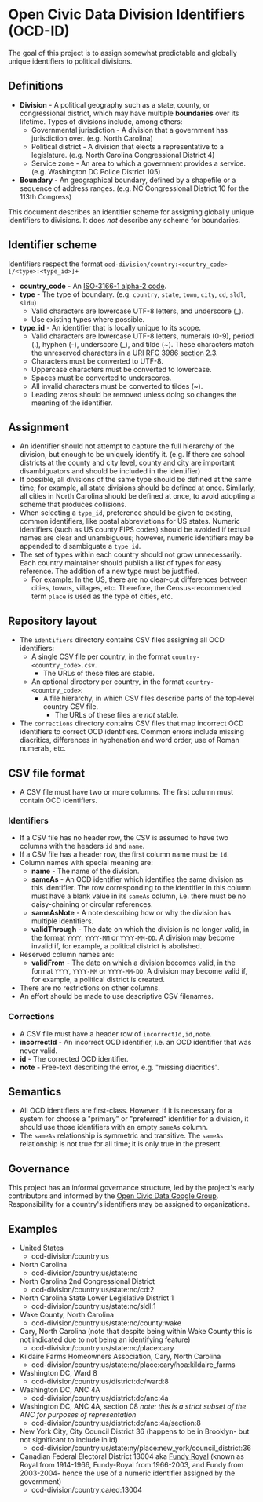 # Open Civic Data Division Identifiers (OCD-ID)

The goal of this project is to assign somewhat predictable and globally unique identifiers to political divisions.

## Definitions

* **Division** - A political geography such as a state, county, or congressional district, which may have multiple **boundaries** over its lifetime.  Types of divisions include, among others:
   * Governmental jurisdiction - A division that a government has jurisdiction over.  (e.g. North Carolina)
   * Political district - A division that elects a representative to a legislature.  (e.g. North Carolina Congressional District 4)
   * Service zone - An area to which a government provides a service.  (e.g. Washington DC Police District 105)
* **Boundary** - An geographical boundary, defined by a shapefile or a sequence of address ranges.  (e.g. NC Congressional District 10 for the 113th Congress)

This document describes an identifier scheme for assigning globally unique identifiers to divisions.  It does *not* describe any scheme for boundaries.

## Identifier scheme

Identifiers respect the format `ocd-division/country:<country_code>[/<type>:<type_id>]+`

* **country_code** - An [ISO-3166-1 alpha-2 code](http://en.wikipedia.org/wiki/ISO_3166-1_alpha-2).
* **type** - The type of boundary.  (e.g. `country`, `state`, `town`, `city`, `cd`, `sldl`, `sldu`)
  * Valid characters are lowercase UTF-8 letters, and underscore (\_).
  * Use existing types where possible.
* **type_id** - An identifier that is locally unique to its scope.
  * Valid characters are lowercase UTF-8 letters, numerals (0-9), period (.), hyphen (-), underscore (\_), and tilde (~).  These characters match the unreserved characters in a URI [RFC 3986 section 2.3](http://www.rfc-editor.org/rfc/rfc3986.txt).
  * Characters must be converted to UTF-8.
  * Uppercase characters must be converted to lowercase.
  * Spaces must be converted to underscores.
  * All invalid characters must be converted to tildes (~).
  * Leading zeros should be removed unless doing so changes the meaning of the identifier.

## Assignment

* An identifier should not attempt to capture the full hierarchy of the division, but enough to be uniquely identify it.  (e.g. If there are school districts at the county and city level, county and city are important disambiguators and should be included in the identifier)
* If possible, all divisions of the same type should be defined at the same time; for example, all state divisions should be defined at once.  Similarly, all cities in North Carolina should be defined at once, to avoid adopting a scheme that produces collisions.
* When selecting a `type_id`, preference should be given to existing, common identifiers, like postal abbreviations for US states.  Numeric identifiers (such as US county FIPS codes) should be avoided if textual names are clear and unambiguous; however, numeric identifiers may be appended to disambiguate a `type_id`.
* The set of types within each country should not grow unnecessarily.  Each country maintainer should publish a list of types for easy reference.  The addition of a new type must be justified.
    * For example: In the US, there are no clear-cut differences between cities, towns, villages, etc. Therefore, the Census-recommended term `place` is used as the type of cities, etc.

## Repository layout

* The `identifiers` directory contains CSV files assigning all OCD identifiers:
  * A single CSV file per country, in the format `country-<country_code>.csv`.
    * The URLs of these files are stable.
  * An optional directory per country, in the format `country-<country_code>`:
    * A file hierarchy, in which CSV files describe parts of the top-level country CSV file.
      * The URLs of these files are *not* stable.
* The `corrections` directory contains CSV files that map incorrect OCD identifiers to correct OCD identifiers.  Common errors include missing diacritics, differences in hyphenation and word order, use of Roman numerals, etc.

## CSV file format

* A CSV file must have two or more columns.  The first column must contain OCD identifiers.

### Identifiers

* If a CSV file has no header row, the CSV is assumed to have two columns with the headers `id` and `name`.
* If a CSV file has a header row, the first column name must be `id`.
* Column names with special meaning are:
  * **name** - The name of the division.
  * **sameAs** - An OCD identifier which identifies the same division as this identifier.  The row corresponding to the identifier in this column must have a blank value in its `sameAs` column, i.e. there must be no daisy-chaining or circular references.
  * **sameAsNote** - A note describing how or why the division has multiple identifiers.
  * **validThrough** - The date on which the division is no longer valid, in the format `YYYY`, `YYYY-MM` or `YYYY-MM-DD`.  A division may become invalid if, for example, a political district is abolished.
* Reserved column names are:
  * **validFrom** - The date on which a division becomes valid, in the format `YYYY`, `YYYY-MM` or `YYYY-MM-DD`.  A division may become valid if, for example, a political district is created.
* There are no restrictions on other columns.
* An effort should be made to use descriptive CSV filenames.

### Corrections

* A CSV file must have a header row of `incorrectId,id,note`.
* **incorrectId** - An incorrect OCD identifier, i.e. an OCD identifier that was never valid.
* **id** - The corrected OCD identifier.
* **note** - Free-text describing the error, e.g. "missing diacritics".

## Semantics

* All OCD identifiers are first-class.  However, if it is necessary for a system for choose a "primary" or "preferred" identifier for a division, it should use those identifiers with an empty `sameAs` column.
* The `sameAs` relationship is symmetric and transitive.  The `sameAs` relationship is not true for all time; it is only true in the present.

## Governance

This project has an informal governance structure, led by the project's early contributors and informed by the [Open Civic Data Google Group](https://groups.google.com/forum/#!forum/open-civic-data).  Responsibility for a country's identifiers may be assigned to organizations.

## Examples

* United States
  * ocd-division/country:us
* North Carolina
  * ocd-division/country:us/state:nc
* North Carolina 2nd Congressional District
  * ocd-division/country:us/state:nc/cd:2
* North Carolina State Lower Legislative District 1
  * ocd-division/country:us/state:nc/sldl:1
* Wake County, North Carolina
  * ocd-division/country:us/state:nc/county:wake
* Cary, North Carolina  (note that despite being within Wake County this is not indicated due to not being an identifying feature)
  * ocd-division/country:us/state:nc/place:cary
* Kildaire Farms Homeowners Association, Cary, North Carolina
  * ocd-division/country:us/state:nc/place:cary/hoa:kildaire_farms
* Washington DC, Ward 8
  * ocd-division/country:us/district:dc/ward:8
* Washington DC, ANC 4A
  * ocd-division/country:us/district:dc/anc:4a
* Washington DC, ANC 4A, section 08  _note: this is a strict subset of the ANC for purposes of representation_
  * ocd-division/country:us/district:dc/anc:4a/section:8
* New York City, City Council District 36 (happens to be in Brooklyn- but not significant to include in id)
  * ocd-division/country:us/state:ny/place:new_york/council_district:36
* Canadian Federal Electoral District 13004 aka [Fundy Royal](http://en.wikipedia.org/wiki/Fundy_Royal) (known as Royal from 1914-1966, Fundy-Royal from 1966-2003, and Fundy from 2003-2004- hence the use of a numeric identifier assigned by the government)
  * ocd-division/country:ca/ed:13004
